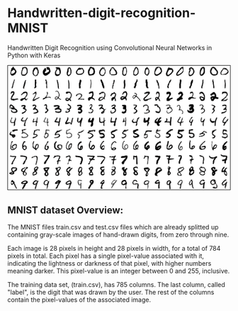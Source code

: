 # Handwritten-digit-recognition-MNIST
Handwritten Digit Recognition using Convolutional Neural Networks in Python with Keras

![alt text](https://github.com/NavyaOberoi/MNIST-Digit-Classification-using-Deep-Learrning/blob/main/src/mnist-sample.png "MNIST")
## MNIST dataset Overview:
The MNIST files train.csv and test.csv files which are already splitted up containing gray-scale images of hand-drawn digits, from zero through nine.

Each image is 28 pixels in height and 28 pixels in width, for a total of 784 pixels in total. Each pixel has a single pixel-value associated with it, indicating the lightness or darkness of that pixel, with higher numbers meaning darker. This pixel-value is an integer between 0 and 255, inclusive.

The training data set, (train.csv), has 785 columns. The last column, called "label", is the digit that was drawn by the user. The rest of the columns contain the pixel-values of the associated image.
